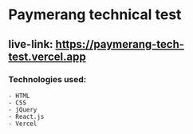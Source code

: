 # Paymerang technical test
## live-link:  https://paymerang-tech-test.vercel.app 
### Technologies used:
    - HTML
    - CSS
    - jQuery
    - React.js
    - Vercel
    
